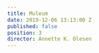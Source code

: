 ```yaml
---
title: Muleum
date: 2019-12-06 13:13:00 Z
published: false
position: 3
director: Annette K. Olesen
---
```


